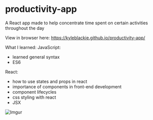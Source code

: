 # productivity-app
A React app made to help concentrate time spent on certain activities throughout the day

View in browser here: https://kyleblackie.github.io/productivity-app/

What I learned:
JavaScript:
- learned general syntax
- ES6

React:
- how to use states and props in react
- importance of components in front-end development
- component lifecycles
- css styling with react 
- JSX

![Imgur](https://i.imgur.com/ZHKEKWT.jpg)
